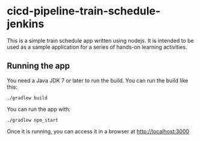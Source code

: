 # cicd-pipeline-train-schedule-jenkins

This is a simple train schedule app written using nodejs. It is intended to be used as a sample application for a series of hands-on learning activities.

## Running the app

You need a Java JDK 7 or later to run the build. You can run the build like this:

    ./gradlew build

You can run the app with:


    ./gradlew npm_start

Once it is running, you can access it in a browser at [http://localhost:3000](http://localhost:3000)
